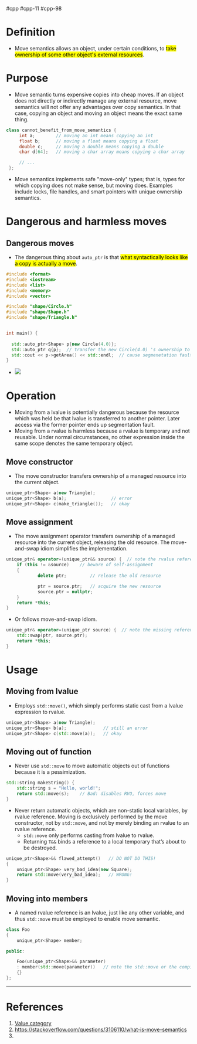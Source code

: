 #cpp #cpp-11 #cpp-98

# Definition
- Move semantics allows an object, under certain conditions, to <mark class="hltr-yellow">take ownership of some other object's external resources</mark>. 
# Purpose
- Move semantic turns expensive copies into cheap moves. If an object does not directly or indirectly manage any external resource, move semantics will not offer any advantages over copy semantics. In that case, copying an object and moving an object means the exact same thing.
```cpp title='Class that does not benefit from move semantics'
class cannot_benefit_from_move_semantics {
     int a;        // moving an int means copying an int
     float b;      // moving a float means copying a float
     double c;     // moving a double means copying a double
     char d[64];   // moving a char array means copying a char array

     // ...
 };
```
- Move semantics implements safe "move-only" types; that is, types for which copying does not make sense, but moving does. Examples include locks, file handles, and smart pointers with unique ownership semantics.
# Dangerous and harmless moves
## Dangerous moves
- The dangerous thing about `auto_ptr` is that <mark class="hltr-yellow">what syntactically looks like a copy is actually a move</mark>.

```cpp title='Dangerous move using deprecated std::auto_ptr in C++ 98'
#include <format>
#include <iostream>
#include <list>
#include <memory>
#include <vector>

#include "shape/Circle.h"
#include "shape/Shape.h"
#include "shape/Triangle.h"


int main() {
  
  std::auto_ptr<Shape> p{new Circle(4.0)};
  std::auto_ptr q{p};  // transfer the new Circle(4.0) 's ownership to q
  std::cout << p->getArea() << std::endl;  // cause segmenetation fault
}
```

- ![](Pasted%20image%2020250518135956.png)
# Operation
- Moving from a lvalue is potentially dangerous because the resource which was held be that lvalue is transferred to another pointer. Later access via the former pointer ends up segmentation fault.
- Moving from a rvalue is harmless because a rvalue is temporary and not reusable. Under normal circumstances, no other expression inside the same scope denotes the same temporary object.
## Move constructor
- The move constructor transfers ownership of a managed resource into the current object.
```cpp title='Move constructor in C++'
unique_ptr<Shape> a(new Triangle);
unique_ptr<Shape> b(a);                 // error
unique_ptr<Shape> c(make_triangle());   // okay
```
## Move assignment
- The move assignment operator transfers ownership of a managed resource into the current object, releasing the old resource. The move-and-swap idiom simplifies the implementation.
```cpp title='Move assignment example'
unique_ptr& operator=(unique_ptr&& source) {  // note the rvalue reference
	if (this != &source)    // beware of self-assignment
	{
			delete ptr;         // release the old resource

			ptr = source.ptr;   // acquire the new resource
			source.ptr = nullptr;
	}
	return *this;
}
```
- Or follows move-and-swap idiom.
```cpp title='Move assignment conforms to copy-and-swap idiom'
unique_ptr& operator=(unique_ptr source) {  // note the missing reference
	std::swap(ptr, source.ptr);
	return *this;
}
```

# Usage
## Moving from lvalue
- Employs `std::move()`, which simply performs static cast from a lvalue expression to rvalue.
```cpp title='Moving from lvalue using std::move'
unique_ptr<Shape> a(new Triangle);
unique_ptr<Shape> b(a);              // still an error
unique_ptr<Shape> c(std::move(a));   // okay
```
## Moving out of function
- Never use `std::move` to move automatic objects out of functions because it is a pessimization.
```cpp title='Misuse of std::move to force move'
std::string makeString() {
    std::string s = "Hello, world!";
    return std::move(s);    // Bad: disables RVO, forces move
}
```
- Never return automatic objects, which are non-static local variables, by rvalue reference. Moving is exclusively performed by the move constructor, not by `std::move`, and not by merely binding an rvalue to an rvalue reference.
	- `std::move` only performs casting from lvalue to rvalue.
	- Returning `T&&` binds a reference to a local temporary that’s about to be destroyed.
```cpp title='Never return automatic objects by rvalue reference'
unique_ptr<Shape>&& flawed_attempt()   // DO NOT DO THIS!
{
    unique_ptr<Shape> very_bad_idea(new Square);
    return std::move(very_bad_idea);   // WRONG!
}
```
## Moving into members
- A named rvalue reference is an lvalue, just like any other variable, and thus `std::move` must be employed to enable move semantic.
```cpp title='Moving into members practice'
class Foo
{
    unique_ptr<Shape> member;

public:

    Foo(unique_ptr<Shape>&& parameter)
    : member(std::move(parameter))   // note the std::move or the compiler will raise error
    {}
};
```
---
# References
1. [Value category](Value%20category.md)
2. https://stackoverflow.com/questions/3106110/what-is-move-semantics
3. 
